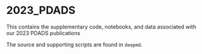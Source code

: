 # 2023_PDADS
This contains the supplementary code, notebooks, and data associated with our 
2023 PDADS publications

The source and supporting scripts are found in `deepmd`.

